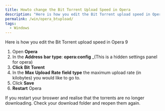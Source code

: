 ```yaml
---
title: Howto change the Bit Torrent Upload Speed in Opera
description: "Here is how you edit the Bit Torrent upload speed in Opera 9"
permalink: /win/opera_btupload/
tags:
  - Windows
---
```

Here is how you edit the Bit Torrent upload speed in Opera 9

  1. Open **Opera**
  2. In the **Address** **bar** **type**: **opera:config** _(This is a hidden settings panel for opera)
  3. **Click** **Bit** **Torent**
  4. In the **Max** **Upload** **Rate** **field** **type** the maximum upload rate (in kilobytes) you would like to go to.
  5. Click **Save**
  6. **Restart** Opera

If you restart your broswer and realise that the torrents are no longer downloading. Check your download folder and reopen them again.
